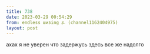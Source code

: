 ```yaml
---
title: 738
date: 2023-03-29 00:54:29
from: endless шизing ⍼ (channel1162404975)
layout: post
---
```


ахах я не уверен что задержусь здесь все же надолго
